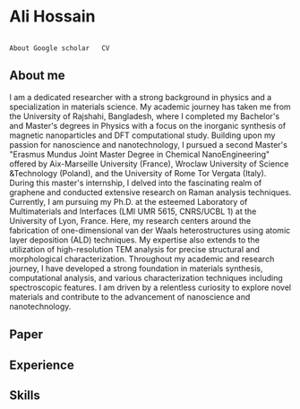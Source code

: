 # Ali Hossain                                                                                                                  
                                                                                                                            About Google scholar   CV
## About me
I am a dedicated researcher with a strong background in physics and a specialization in materials science. My academic journey has taken me from the University of Rajshahi, Bangladesh, where I completed my Bachelor's and Master's degrees in Physics with a focus on the inorganic synthesis of magnetic nanoparticles and DFT computational study.
Building upon my passion for nanoscience and nanotechnology, I pursued a second Master's "Erasmus Mundus Joint Master Degree in Chemical NanoEngineering" offered by Aix-Marseille University (France), Wroclaw University of Science &Technology (Poland), and the University of Rome Tor Vergata (Italy). During this master's internship, I delved into the fascinating realm of graphene and conducted extensive research on Raman analysis techniques.
Currently, I am pursuing my Ph.D. at the esteemed Laboratory of Multimaterials and Interfaces (LMI UMR 5615, CNRS/UCBL 1) at the University of Lyon, France. Here, my research centers around the fabrication of one-dimensional van der Waals heterostructures using atomic layer deposition (ALD) techniques. My expertise also extends to the utilization of high-resolution TEM analysis for precise structural and morphological characterization.
Throughout my academic and research journey, I have developed a strong foundation in materials synthesis, computational analysis, and various characterization techniques including spectroscopic features. I am driven by a relentless curiosity to explore novel materials and contribute to the advancement of nanoscience and nanotechnology.
## Paper
## Experience
## Skills
 
